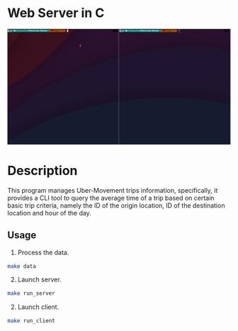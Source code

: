 # Web Server in C

![cli_demo](demo/demo.gif)

# **Description**

This program manages Uber-Movement trips information, specifically, it provides a CLI tool to query the average time of a trip based on certain basic trip criteria, namely the ID of the origin location, ID of the destination location and hour of the day.

## **Usage**
1. Process the data.
```bash
make data
```
2. Launch server. 
```bash
make run_server
```

2. Launch client. 
```bash
make run_client
```
